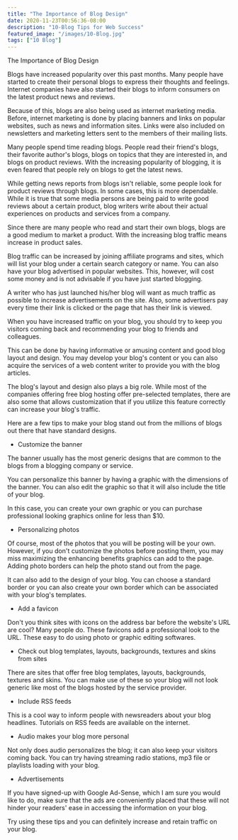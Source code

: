 ```yaml
---
title: "The Importance of Blog Design"
date: 2020-11-23T00:56:36-08:00
description: "10-Blog Tips for Web Success"
featured_image: "/images/10-Blog.jpg"
tags: ["10 Blog"]
---
```


The Importance of Blog Design

Blogs have increased popularity over this past months.  Many people have started to create their personal blogs to express their thoughts and feelings.  Internet companies have also started their blogs to inform consumers on the latest product news and reviews.

Because of this, blogs are also being used as internet marketing media.  Before, internet marketing is done by placing banners and links on popular websites, such as news and information sites.  Links were also included on newsletters and marketing letters sent to the members of their mailing lists.

Many people spend time reading blogs.  People read their friend's blogs, their favorite author's blogs, blogs on topics that they are interested in, and blogs on product reviews.  With the increasing popularity of blogging, it is even feared that people rely on blogs to get the latest news.

While getting news reports from blogs isn't reliable, some people look for product reviews through blogs.  In some cases, this is more dependable.  While it is true that some media persons are being paid to write good reviews about a certain product, blog writers write about their actual experiences on products and services from a company.

Since there are many people who read and start their own blogs, blogs are a good medium to market a product.  With the increasing blog traffic means increase in product sales.

Blog traffic can be increased by joining affiliate programs and sites, which will list your blog under a certain search category or name.  You can also have your blog advertised in popular websites.  This, however, will cost some money and is not advisable if you have just started blogging.

A writer who has just launched his/her blog will want as much traffic as possible to increase advertisements on the site.  Also, some advertisers pay every time their link is clicked or the page that has their link is viewed.

When you have increased traffic on your blog, you should try to keep you visitors coming back and recommending your blog to friends and colleagues.

This can be done by having informative or amusing content and good blog layout and design.  You may develop your blog's content or you can also acquire the services of a web content writer to provide you with the blog articles.

The blog's layout and design also plays a big role.  While most of the companies offering free blog hosting offer pre-selected templates, there are also some that allows customization that if you utilize this feature correctly can increase your blog's traffic.

Here are a few tips to make your blog stand out from the millions of blogs out there that have standard designs.

* Customize the banner

The banner usually has the most generic designs that are common to the blogs from a blogging company or service.

You can personalize this banner by having a graphic with the dimensions of the banner.  You can also edit the graphic so that it will also include the title of your blog.

In this case, you can create your own graphic or you can purchase professional looking graphics online for less than $10.

* Personalizing photos

Of course, most of the photos that you will be posting will be your own.  However, if you don't customize the photos before posting them, you may miss maximizing the enhancing benefits graphics can add to the page.  Adding photo borders can help the photo stand out from the page.  

It can also add to the design of your blog.  You can choose a standard border or you can also create your own border which can be associated with your blog's templates.

* Add a favicon

Don't you think sites with icons on the address bar before the website's URL are cool?  Many people do.  These favicons add a professional look to the URL.  These easy to do using photo or graphic editing softwares.

* Check out blog templates, layouts, backgrounds, textures and skins from sites

There are sites that offer free blog templates, layouts, backgrounds, textures and skins.  You can make use of these so your blog will not look generic like most of the blogs hosted by the service provider.

* Include RSS feeds

This is a cool way to inform people with newsreaders about your blog headlines.  Tutorials on RSS feeds are available on the internet.

* Audio makes your blog more personal

Not only does audio personalizes the blog; it can also keep your visitors coming back.  You can try having streaming radio stations, mp3 file or playlists loading with your blog.

* Advertisements

If you have signed-up with Google Ad-Sense, which I am sure you would like to do, make sure that the ads are conveniently placed that these will not hinder your readers' ease in accessing the information on your blog.

Try using these tips and you can definitely increase and retain traffic on your blog.




